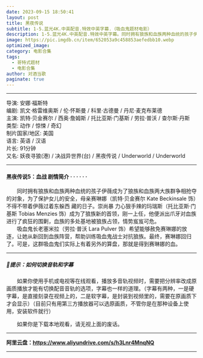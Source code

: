 ```yaml
---
date: 2023-09-15 18:50:41
layout: post
title: 黑夜传说
subtitle: 1-5.蓝光4K.中英配音.特效中英字幕.（吸血鬼题材电影）
description: 1-5.蓝光4K.中英配音.特效中英字幕。同时拥有狼族和血族两种血统的孩子伊薇成为了狼族和血族两大族群争相抢夺的对象，为了保护女儿的安全，母亲赛琳娜不得不带着伊薇过着东躲西 藏的日子。崇尚暴 力心狠手辣的玛瑞斯......
image: https://pic.imgdb.cn/item/652053a9c458853aefedbb10.webp
optimized_image: 
category: 电影合集
tags:
  - 哥特式题材
  - 电影合集
author: 对酒当歌
paginate: true
---
```


---

导演: 安娜·福斯特  
编剧: 凯文·格雷维奥斯 / 伦·怀斯曼 / 科里·古德曼 / 丹尼·麦克布莱德  
主演: 凯特·贝金赛尔 / 西奥·詹姆斯 / 托比亚斯·门基斯 / 劳拉·普沃 / 查尔斯·丹斯  
类型: 动作 / 惊悚 / 奇幻  
制片国家/地区: 美国  
语言: 英语 / 汉语  
片长: 91分钟  
又名: 妖夜寻狼(港) / 决战异世界(台) / 黑夜传说 / Underworld  / Underworld  

---

#### 黑夜传说5：血战 剧情简介 · · · · · ·

　　同时拥有狼族和血族两种血统的孩子伊薇成为了狼族和血族两大族群争相抢夺的对象，为了保护女儿的安全，母亲赛琳娜（凯特·贝金赛尔 Kate Beckinsale 饰）不得不带着伊薇过着东躲西 藏的日子。崇尚暴 力心狠手辣的玛瑞斯（托比亚斯·门基斯 Tobias Menzies 饰）成为了狼族新的首领，刚一上任，他便派出爪牙对血族进行了疯狂的围剿，血族的多处基地被狼族占领，情势岌岌可危。  
　　吸血鬼长老塞米拉（劳拉·普沃 Lara Pulver 饰）希望能够赦免赛琳娜的放逐，让她从新回到血族阵营，帮助训练吸血鬼战士对抗狼族。最终，赛琳娜回归了。可是，这群吸血鬼们实际上有着另外的算盘，那就是得到赛琳娜的血。  

---

##### 🔔提示：如何切换音轨和字幕

　　如果你使用手机或电视等在线观看，播放多音轨视频时，需要把分辨率改成原画质播放才能有切换配音音轨的选项，字幕也一样的道理。（字幕有两种，一是硬字幕，是直接刻录在视频上的，二是软字幕，是封装到视频里的，需要在原画质下才会显示）（目前只有用第三方播放器可以选原画质，不管你是在那种设备上使用，安装软件就行）

　　如果你是下载本地观看，请无视上面的废话。

---

**阿里云盘：<https://www.aliyundrive.com/s/h3Lnr4MnqNQ>**

---
